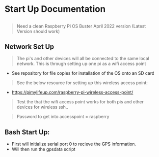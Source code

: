 # Start Up Documentation 

##
> Need a clean Raspberry Pi OS Buster April 2022 version (Latest Version should work)

> 


## Network Set Up

> The pi's and other devices will all be connected to the same local network. This is through setting up one pi as a wifi access point



* See repository for file copies for installation of the OS onto an SD card 

> See the below resource for setting up this wireless access point: 
* https://pimylifeup.com/raspberry-pi-wireless-access-point/

> Test the that the wifi access point works for both pis and other devices for wireless ssh..

> Password to get into accesspoint = raspberry

## Bash Start Up:
* First will initialize serial port 0 to recieve the GPS information. 
* Will then run the gpsdata script


